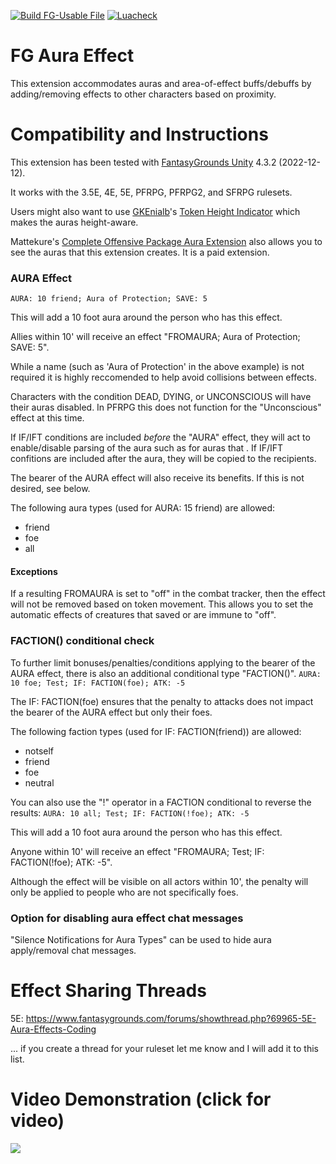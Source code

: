[![Build FG-Usable File](https://github.com/FG-Unofficial-Developers-Guild/FG-Aura-Effect/actions/workflows/create-ext.yml/badge.svg)](https://github.com/FG-Unofficial-Developers-Guild/FG-Aura-Effect/actions/workflows/create-ext.yml) [![Luacheck](https://github.com/FG-Unofficial-Developers-Guild/FG-Aura-Effect/actions/workflows/luacheck.yml/badge.svg)](https://github.com/FG-Unofficial-Developers-Guild/FG-Aura-Effect/actions/workflows/luacheck.yml)

# FG Aura Effect
This extension accommodates auras and area-of-effect buffs/debuffs by adding/removing effects to other characters based on proximity.

# Compatibility and Instructions
This extension has been tested with [FantasyGrounds Unity](https://www.fantasygrounds.com/home/FantasyGroundsUnity.php) 4.3.2 (2022-12-12).

It works with the 3.5E, 4E, 5E, PFRPG, PFRPG2, and SFRPG rulesets.

Users might also want to use [GKEnialb](https://www.fantasygrounds.com/forums/member.php?70614-GKEnialb)'s [Token Height Indicator](https://www.fantasygrounds.com/forums/showthread.php?66566-5E-Token-Height-Indicator) which makes the auras height-aware.

Mattekure's [Complete Offensive Package Aura Extension](https://forge.fantasygrounds.com/shop/items/620/view) also allows you to see the auras that this extension creates. It is a paid extension.

### AURA Effect
```AURA: 10 friend; Aura of Protection; SAVE: 5```

This will add a 10 foot aura around the person who has this effect.

Allies within 10' will receive an effect "FROMAURA; Aura of Protection; SAVE: 5".

While a name (such as 'Aura of Protection' in the above example) is not required it is highly reccomended to help avoid collisions between effects.

Characters with the condition DEAD, DYING, or UNCONSCIOUS will have their auras disabled. In PFRPG this does not function for the "Unconscious" effect at this time.

If IF/IFT conditions are included *before* the "AURA" effect, they will act to enable/disable parsing of the aura such as for auras that . If IF/IFT confitions are included after the aura, they will be copied to the recipients.

The bearer of the AURA effect will also receive its benefits. If this is not desired, see below.

The following aura types (used for AURA: 15 friend) are allowed:

* friend
* foe
* all

#### Exceptions
If a resulting FROMAURA is set to "off" in the combat tracker, then the effect will not be removed based on token movement. This allows you to set the automatic effects of creatures that saved or are immune to "off".

### FACTION() conditional check
To further limit bonuses/penalties/conditions applying to the bearer of the AURA effect, there is also an additional conditional type "FACTION()".
```AURA: 10 foe; Test; IF: FACTION(foe); ATK: -5```

The IF: FACTION(foe) ensures that the penalty to attacks does not impact the bearer of the AURA effect but only their foes.

The following faction types (used for IF: FACTION(friend)) are allowed:

* notself
* friend
* foe
* neutral

You can also use the "!" operator in a FACTION conditional to reverse the results:
```AURA: 10 all; Test; IF: FACTION(!foe); ATK: -5```

This will add a 10 foot aura around the person who has this effect.

Anyone within 10' will receive an effect "FROMAURA; Test; IF: FACTION(!foe); ATK: -5".

Although the effect will be visible on all actors within 10', the penalty will only be applied to people who are not specifically foes.

### Option for disabling aura effect chat messages
"Silence Notifications for Aura Types" can be used to hide aura apply/removal chat messages.

# Effect Sharing Threads
5E: https://www.fantasygrounds.com/forums/showthread.php?69965-5E-Aura-Effects-Coding

... if you create a thread for your ruleset let me know and I will add it to this list.

# Video Demonstration (click for video)
[<img src="https://i.ytimg.com/vi_webp/e2JQzf5HI6I/hqdefault.webp">](https://www.youtube.com/watch?v=e2JQzf5HI6I)

